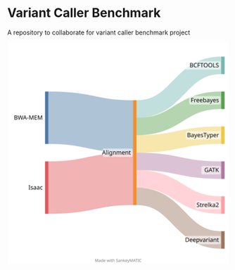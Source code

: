 # Variant Caller Benchmark
A repository to collaborate for variant caller benchmark project

![Flow chart](https://github.com/sraghav-lab/Variant-Caller-Benchmark/raw/main/sankeymatic_20230317_134546.svg)
